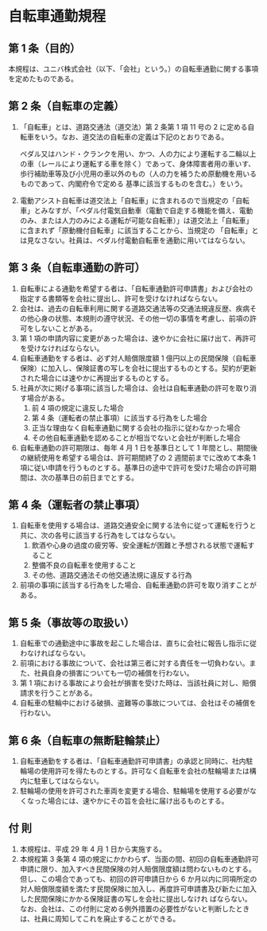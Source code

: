 # 自転車通勤規程
  
##  第 1 条（目的）
本規程は、ユニバ株式会社（以下、「会社」という。）の自転車通勤に関する事項を定めたものである。
##  第 2 条（自転車の定義）
1. 「自転車」とは、道路交通法（道交法）第 2 条第 1 項 11 号の 2 に定める自転車をいう。なお、道交法の自転車の定義は下記のとおりである。  

    ペダル又はハンド・クランクを用い、かつ、人の力により運転する二輪以上の車（レールにより運転する車を除く）であって、身体障害者用の車いす、歩行補助車等及び小児用の車以外のもの（人の力を補うため原動機を用いるものであって、内閣府令で定める 基準に該当するものを含む。）をいう。  

1. 電動アシスト自転車は道交法上「自転車」に含まれるので当規定の「自転車」とみなすが、「ペダル付電気自動車（電動で自走する機能を備え、電動のみ、または人力のみによる運転が可能な自転車）」は道交法上「自転車」に含まれず「原動機付自転車」に該当することから、当規定の 「自転車」とは見なさない。社員は、ペダル付電動自転車を通勤に用いてはならない。

##  第 3 条（自転車通勤の許可）
1. 自転車による通勤を希望する者は、「自転車通勤許可申請書」および会社の指定する書類等を会社に提出し、許可を受けなければならない。  
1. 会社は、過去の自転車利用に関する道路交通法等の交通法規違反歴、疾病その他心身の状態、本規則の遵守状況、その他一切の事情を考慮し、前項の許可をしないことがある。  
1. 第 1 項の申請内容に変更があった場合は、速やかに会社に届け出て、再許可を受けなければならない。
1. 自転車通勤をする者は、必ず対人賠償限度額 1 億円以上の民間保険（自転車保険）に加入し、保険証書の写しを会社に提出するものとする。契約が更新された場合には速やかに再提出するものとする。  
5. 社員が次に掲げる事項に該当した場合は、会社は自転車通勤の許可を取り消す場合がある。  
    1. 前 4 項の規定に違反した場合  
    2. 第 4 条（運転者の禁止事項）に該当する行為をした場合  
    3. 正当な理由なく自転車通勤に関する会社の指示に従わなかった場合  
    4. その他自転車通勤を認めることが相当でないと会社が判断した場合  
1. 自転車通勤の許可期限は、毎年 4 月 1 日を基準日として 1 年間とし、期間後の継続使用を希望する場合は、許可期間終了の 2 週間前までに改めて本条 1 項に従い申請を行うものとする。基準日の途中で許可を受けた場合の許可期間は、次の基準日の前日までとする。  

##  第 4 条（運転者の禁止事項）
1. 自転車を使用する場合は、道路交通安全に関する法令に従って運転を行うと共に、次の各号に該当する行為をしてはならない。  
    1. 飲酒や心身の過度の疲労等、安全運転が困難と予想される状態で運転すること  
    1. 整備不良の自転車を使用すること  
    1. その他、道路交通法その他交通法規に違反する行為  
1. 前項の事項に該当する行為をした場合、自転車通勤の許可を取り消すことがある。  
##  第 5 条（事故等の取扱い）
1. 自転車での通勤途中に事故を起こした場合は、直ちに会社に報告し指示に従わなければならない。  
1. 前項における事故について、会社は第三者に対する責任を一切負わない。また、社員自身の損害についても一切の補償を行わない。  
1. 第 1 項における事故により会社が損害を受けた時は、当該社員に対し、賠償請求を行うことがある。  
1. 自転車の駐輪中における破損、盗難等の事故については、会社はその補償を行わない。  
##  第 6 条（自転車の無断駐輪禁止）
1. 自転車通勤をする者は、「自転車通勤許可申請書」の承認と同時に、社内駐輪場の使用許可を得たものとする。許可なく自転車を会社の駐輪場または構内に駐車してはならない。  
1. 駐輪場の使用を許可された車両を変更する場合、駐輪場を使用する必要がなくなった場合には、速やかにその旨を会社に届け出るものとする。  
## 付 則  
1. 本規程は、平成 29 年 4 月 1 日から実施する。  
1. 本規程第 3 条第 4 項の規定にかかわらず、当面の間、初回の自転車通勤許可申請に限り、加入すべき民間保険の対人賠償限度額は問わないものとする。  
 但し、この場合であっても、初回の許可申請日から 6 か月以内に同項所定の対人賠償限度額を満たす民間保険に加入し、再度許可申請書及び新たに加入した民間保険にかかる保険証書の写しを会社に提出しなけれ
ばならない。  
なお、会社は、この付則に定める例外措置の必要性がないと判断したときは、社員に周知してこれを廃止することができる。  
